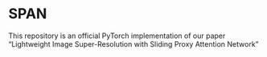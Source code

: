 # SPAN
This repository is an official PyTorch implementation of our paper “Lightweight Image Super-Resolution with Sliding Proxy Attention Network”
